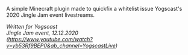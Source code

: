 A simple Minecraft plugin made to quickfix a whitelist issue Yogscast's 2020 Jingle Jam event livestreams.  

*Written for Yogscast*  
*Jingle Jam event, 12.12.2020*  
*(https://www.youtube.com/watch?v=yb53Rf9BEP0&ab_channel=YogscastLive)*
